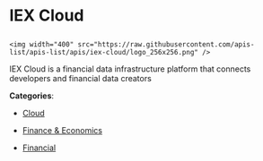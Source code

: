 # IEX Cloud<p align="center">
    <img width="400" src="https://raw.githubusercontent.com/apis-list/apis-list/apis/iex-cloud/logo_256x256.png" />
</p>

IEX Cloud is a financial data infrastructure platform that connects developers and financial data creators

**Categories**:

- [Cloud](https://github/apis-list/apis-list#cloud)

- [Finance & Economics](https://github/apis-list/apis-list#finance-and-economics)

- [Financial](https://github/apis-list/apis-list#financial)





